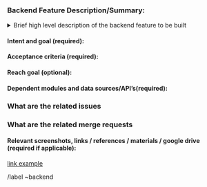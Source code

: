 ### Backend Feature Description/Summary:

<!-- Summarize the backend feature to be implemented concisely. -->

<details>
<summary> Brief high level description of the backend feature to be built</summary>
<pre>
Example:
- Create a new API endpoint in backend for new type of master data (i.e. memo_cc_group
- Create a way to edit memo_cc_group master data in frontend via Api endpoint created in issue #555
</pre>
</details>

#### Intent and goal (required):

<!--  As type of user -->
<!--  I want to perform some task via api endpoint, with certain data, filtered under X criteria -->
<!--  So that I can achieve some goal -->

#### Acceptance criteria (required):

<!--  	What is the minimum functionality the client would be satisfied with -->
<!--  	Given some context -->
<!--  	When some action is carried out -->
<!--  	Then a set of observable outcomes should occur -->


#### Reach goal (optional):

<!--  	Could we do this better than the minimum requirement, what would that look like?  -->


#### Dependent modules and data sources/API’s(required):

<!--  	Will this feature require data obtained from outside API’s or other modules within the program? If so, list and link to dependencies:  -->


### What are the related issues

<!--    Issues may be linked with # for example #30 is issue 30 -->
<!--    NOTE IF THIS ISSUE IS A DEPENDENCY -->

### What are the related merge requests

<!--    Merge requests may be linked with ! for example !10 for merge request 10 -->


#### Relevant screenshots, links / references / materials / google drive (required if applicable):


<!-- include any relevant resources or external links -->

[link example](https://www.reddit.com)


/label ~backend
